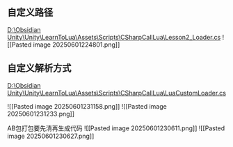 ## 自定义路径
[D:\Obsidian Unity\Unity\LearnToLua\Assets\Scripts\CSharpCallLua\Lesson2_Loader.cs](file:///d%3A/Obsidian%20Unity/Unity/LearnToLua/Assets/Scripts/CSharpCallLua/Lesson2_Loader.cs)
![[Pasted image 20250601224801.png]]

## 自定义解析方式
[D:\Obsidian Unity\Unity\LearnToLua\Assets\Scripts\CSharpCallLua\LuaCustomLoader.cs](file:///d%3A/Obsidian%20Unity/Unity/LearnToLua/Assets/Scripts/CSharpCallLua/LuaCustomLoader.cs)

![[Pasted image 20250601231158.png]]
![[Pasted image 20250601231233.png]]

AB包打包要先清再生成代码
![[Pasted image 20250601230611.png]]
![[Pasted image 20250601230627.png]]